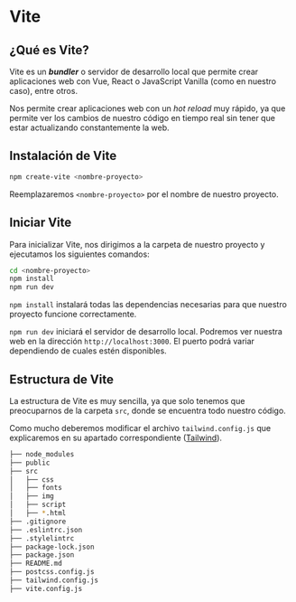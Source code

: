 # Vite

## ¿Qué es Vite?

Vite es un _**bundler**_ o servidor de desarrollo local que permite crear aplicaciones web con Vue, React o JavaScript Vanilla (como en nuestro caso), entre otros.

Nos permite crear aplicaciones web con un _hot reload_ muy rápido, ya que permite ver los cambios de nuestro código en tiempo real sin tener que estar actualizando constantemente la web.

## Instalación de Vite

```bash
npm create-vite <nombre-proyecto>
```

Reemplazaremos `<nombre-proyecto>` por el nombre de nuestro proyecto.

## Iniciar Vite

Para inicializar Vite, nos dirigimos a la carpeta de nuestro proyecto y ejecutamos los siguientes comandos:

```bash
cd <nombre-proyecto>
npm install
npm run dev
```

`npm install` instalará todas las dependencias necesarias para que nuestro proyecto funcione correctamente.

`npm run dev` iniciará el servidor de desarrollo local. Podremos ver nuestra web en la dirección `http://localhost:3000`. El puerto podrá variar dependiendo de cuales estén disponibles.

## Estructura de Vite

La estructura de Vite es muy sencilla, ya que solo tenemos que preocuparnos de la carpeta `src`, donde se encuentra todo nuestro código.

Como mucho deberemos modificar el archivo `tailwind.config.js` que explicaremos en su apartado correspondiente ([Tailwind](/docs/tailwind.md)).

```bash title="Estructura del proyecto"
├── node_modules
├── public
├── src
│   ├── css
│   ├── fonts
│   ├── img
│   ├── script
│   ├── *.html
├── .gitignore
├── .eslintrc.json
├── .stylelintrc
├── package-lock.json
├── package.json
├── README.md
├── postcss.config.js
├── tailwind.config.js
├── vite.config.js
```
